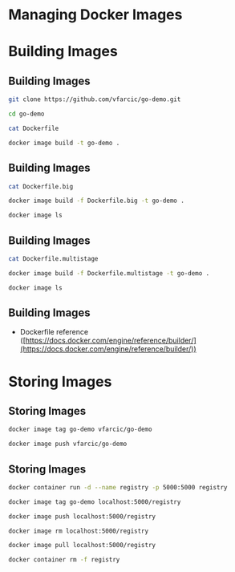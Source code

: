 # Managing Docker Images


# Building Images


## Building Images

```bash
git clone https://github.com/vfarcic/go-demo.git

cd go-demo

cat Dockerfile

docker image build -t go-demo .
```


## Building Images

```bash
cat Dockerfile.big

docker image build -f Dockerfile.big -t go-demo .

docker image ls
```


## Building Images

```bash
cat Dockerfile.multistage

docker image build -f Dockerfile.multistage -t go-demo .

docker image ls
```


## Building Images

* Dockerfile reference ([https://docs.docker.com/engine/reference/builder/](https://docs.docker.com/engine/reference/builder/))


# Storing Images


## Storing Images

```bash
docker image tag go-demo vfarcic/go-demo

docker image push vfarcic/go-demo
```


## Storing Images

```bash
docker container run -d --name registry -p 5000:5000 registry

docker image tag go-demo localhost:5000/registry

docker image push localhost:5000/registry

docker image rm localhost:5000/registry

docker image pull localhost:5000/registry

docker container rm -f registry
```

